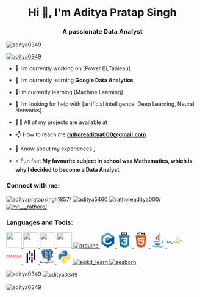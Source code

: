 <h1 align="center">Hi 👋, I'm Aditya Pratap Singh</h1>
<h3 align="center">A passionate Data Analyst</h3>

<p align="left"> <img src="https://komarev.com/ghpvc/?username=aditya0349&label=Profile%20views&color=0e75b6&style=flat" alt="aditya0349" /> </p>

<p align="left"> <a href="https://github.com/ryo-ma/github-profile-trophy"><img src="https://github-profile-trophy.vercel.app/?username=aditya0349" alt="aditya0349" /></a> </p>

- 🔭 I’m currently working on [Power Bi,Tableau]

- 🌱 I’m currently learning **Google Data Analytics**

- 👯I’m currently learning [Machine Learning]

- 🤝 I’m looking for help with [artificial intelligence, Deep Learning, Neural Networks]

- 👨‍💻 All of my projects are available at 

- 📫 How to reach me **rathoreaditya000@gmail.com**

- 📄 Know about my experiences [.](.)

- ⚡ Fun fact **My favourite subject in school was Mathematics, which is why I decided to become a Data Analyst**

<h3 align="left">Connect with me:</h3>
<p align="left">
<a href="https://linkedin.com/in/adityapratapsingh1857/" target="blank"><img align="center"  alt="adityapratapsingh1857/" height="30" width="40" /></a>
<a href="https://kaggle.com/aditya5460" target="blank"><img align="center" src="https://raw.githubusercontent.com/rahuldkjain/github-profile-readme-generator/master/src/images/icons/Social/kaggle.svg" alt="aditya5460" height="30" width="40" /></a>
<a href="https://fb.com/rathoreaditya000/" target="blank"><img align="center" src="https://raw.githubusercontent.com/rahuldkjain/github-profile-readme-generator/master/src/images/icons/Social/facebook.svg" alt="rathoreaditya000/" height="30" width="40" /></a>
<a href="https://instagram.com/mr._._rathore/" target="blank"><img align="center" src="https://raw.githubusercontent.com/rahuldkjain/github-profile-readme-generator/master/src/images/icons/Social/instagram.svg" alt="mr._._rathore/" height="30" width="40" /></a>
</p>

<h3 align="left">Languages and Tools:</h3>
<p align="left"> <a href="https://matplotlib.org/" target="_blank" rel="noreferrer"> <img src="https://www.engineeringbigdata.com/wp-content/uploads/basics_scatterplots_matplotlib_python.jpg" width="40" height="40"/> </a><a href="https://numpy.org/" target="_blank" rel="noreferrer"> <img src="https://www.kindpng.com/picc/m/713-7136289_rougier-numpy-logo-name-below-02-python-numpy.png" width="40" height="40"/> </a><a href="https://www.tableau.com/" target="_blank" rel="noreferrer"> <img src="https://sybyl.com/wp-content/uploads/2019/11/Tableau-Logo-for-website.jpg" width="40" height="40"/> </a><a href="https://powerbi.microsoft.com/en-au/" target="_blank" rel="noreferrer"> <img src="https://encrypted-tbn0.gstatic.com/images?q=tbn:ANd9GcQI6T5NE6oM11k_UcSOw1cxw-UJ6yCNw-FVkBmsY1RAXYt2ZefXrJa3XrTVdKdiHghBeT0&usqp=CAU" width="40" height="40"/> </a><a href="https://www.arduino.cc/" target="_blank" rel="noreferrer"> <img src="https://cdn.worldvectorlogo.com/logos/arduino-1.svg" alt="arduino" width="40" height="40"/> </a> <a href="https://www.cprogramming.com/" target="_blank" rel="noreferrer"> <img src="https://raw.githubusercontent.com/devicons/devicon/master/icons/c/c-original.svg" alt="c" width="40" height="40"/> </a> <a href="https://www.w3schools.com/css/" target="_blank" rel="noreferrer"> <img src="https://raw.githubusercontent.com/devicons/devicon/master/icons/css3/css3-original-wordmark.svg" alt="css3" width="40" height="40"/> </a> <a href="https://www.w3.org/html/" target="_blank" rel="noreferrer"> <img src="https://raw.githubusercontent.com/devicons/devicon/master/icons/html5/html5-original-wordmark.svg" alt="html5" width="40" height="40"/> </a> <a href="https://www.java.com" target="_blank" rel="noreferrer"> <img src="https://raw.githubusercontent.com/devicons/devicon/master/icons/java/java-original.svg" alt="java" width="40" height="40"/> </a> <a href="https://www.mysql.com/" target="_blank" rel="noreferrer"> <img src="https://raw.githubusercontent.com/devicons/devicon/master/icons/mysql/mysql-original-wordmark.svg" alt="mysql" width="40" height="40"/> </a> <a href="https://www.oracle.com/" target="_blank" rel="noreferrer"> <img src="https://raw.githubusercontent.com/devicons/devicon/master/icons/oracle/oracle-original.svg" alt="oracle" width="40" height="40"/> </a> <a href="https://pandas.pydata.org/" target="_blank" rel="noreferrer"> <img src="https://raw.githubusercontent.com/devicons/devicon/2ae2a900d2f041da66e950e4d48052658d850630/icons/pandas/pandas-original.svg" alt="pandas" width="40" height="40"/> </a> <a href="https://www.postgresql.org" target="_blank" rel="noreferrer"> <img src="https://raw.githubusercontent.com/devicons/devicon/master/icons/postgresql/postgresql-original-wordmark.svg" alt="postgresql" width="40" height="40"/> </a> <a href="https://www.python.org" target="_blank" rel="noreferrer"> <img src="https://raw.githubusercontent.com/devicons/devicon/master/icons/python/python-original.svg" alt="python" width="40" height="40"/> </a> <a href="https://scikit-learn.org/" target="_blank" rel="noreferrer"> <img src="https://upload.wikimedia.org/wikipedia/commons/0/05/Scikit_learn_logo_small.svg" alt="scikit_learn" width="40" height="40"/> </a> <a href="https://seaborn.pydata.org/" target="_blank" rel="noreferrer"> <img src="https://seaborn.pydata.org/_images/logo-mark-lightbg.svg" alt="seaborn" width="40" height="40"/> </a> </p>

<p><img align="left" src="https://github-readme-stats.vercel.app/api/top-langs?username=aditya0349&show_icons=true&locale=en&layout=compact" alt="aditya0349" /></p>

<p>&nbsp;<img align="center" src="https://github-readme-stats.vercel.app/api?username=aditya0349&show_icons=true&locale=en" alt="aditya0349" /></p>

<p><img align="center" src="https://github-readme-streak-stats.herokuapp.com/?user=aditya0349&" alt="aditya0349" /></p>
